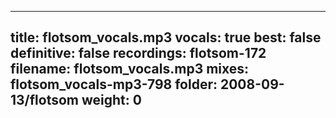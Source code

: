 
---
title: flotsom_vocals.mp3
vocals: true
best: false
definitive: false
recordings: flotsom-172
filename: flotsom_vocals.mp3
mixes: flotsom_vocals-mp3-798
folder: 2008-09-13/flotsom
weight: 0
---
